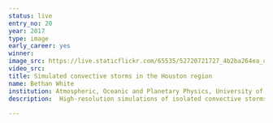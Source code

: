 ```yaml
---
status: live
entry_no: 20
year: 2017
type: image 
early_career: yes 
winner: 
image_src: https://live.staticflickr.com/65535/52720721727_4b2ba264ea_c_d.jpg
video_src: 
title: Simulated convective storms in the Houston region
name: Bethan White
institution: Atmospheric, Oceanic and Planetary Physics, University of Oxford
description:  High-resolution simulations of isolated convective storms occurring over the Houston region, Texas. The image shows clouds (dark blue shaded volumes) and rain accumulated on the ground (blue-purple solid colour contour overlaid on the land surface). These simulations are performed as part of a study which investigates the impact of atmospheric aerosol pollution emitted in and around the city of the Houston on the intensity of the storms and rain which form in the region. The impact of aerosol pollution on convective clouds remains one of the largest sources of uncertainty in our understanding of the climate system. Studies which are able to resolve these processes in high resolution and over long timescales are therefore crucial in helping us to reduce this uncertainty and improve the confidence of our future climate projections. 
  
---
```

